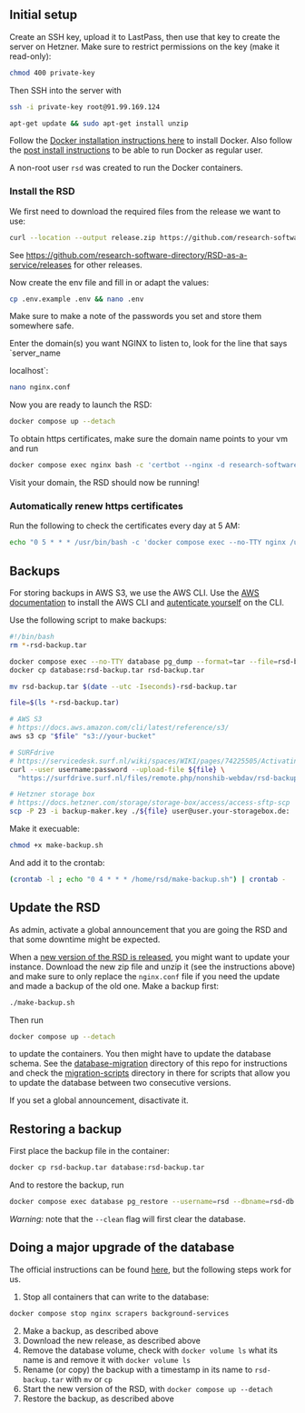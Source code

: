 ## Initial setup

Create an SSH key, upload it to LastPass, then use that key to create the server on Hetzner. Make sure to restrict permissions on the key (make it read-only):

```bash
chmod 400 private-key
```

Then SSH into the server with

```bash
ssh -i private-key root@91.99.169.124
```

```bash
apt-get update && sudo apt-get install unzip
```

Follow the [Docker installation instructions here](https://docs.docker.com/engine/install/ubuntu/#install-using-the-repository) to install Docker. Also follow the [post install instructions](https://docs.docker.com/engine/install/linux-postinstall/) to be able to run Docker as regular user.

A non-root user `rsd` was created to run the Docker containers.

### Install the RSD
We first need to download the required files from the release we want to use:

```bash
curl --location --output release.zip https://github.com/research-software-directory/RSD-as-a-service/releases/download/v5.3.0/deployment.zip && unzip release.zip
```

See https://github.com/research-software-directory/RSD-as-a-service/releases for other releases.

Now create the env file and fill in or adapt the values:

```bash
cp .env.example .env && nano .env
```

Make sure to make a note of the passwords you set and store them somewhere safe. 

Enter the domain(s) you want NGINX to listen to, look for the line that says `server_name


localhost`:
```bash
nano nginx.conf
```

Now you are ready to launch the RSD:
```bash
docker compose up --detach
```

To obtain https certificates, make sure the domain name points to your vm and run

```bash
docker compose exec nginx bash -c 'certbot --nginx -d research-software-directory.org -d www.research-software-directory.org -d research.software -d research-software.nl -d www.research-software.nl --agree-tos -m email@example.com'
```

Visit your domain, the RSD should now be running!

### Automatically renew https certificates

Run the following to check the certificates every day at 5 AM:

```bash
echo "0 5 * * * /usr/bin/bash -c 'docker compose exec --no-TTY nginx /usr/bin/certbot renew'" | crontab -
```

## Backups

For storing backups in AWS S3, we use the AWS CLI. Use the [AWS documentation](https://docs.aws.amazon.com/cli/latest/userguide/getting-started-install.html) to install the AWS CLI and [autenticate yourself](https://docs.aws.amazon.com/cli/latest/userguide/cli-authentication-user.html) on the CLI.

Use the following script to make backups:

```bash
#!/bin/bash
rm *-rsd-backup.tar

docker compose exec --no-TTY database pg_dump --format=tar --file=rsd-backup.tar --username=rsd --dbname=rsd-db
docker cp database:rsd-backup.tar rsd-backup.tar

mv rsd-backup.tar $(date --utc -Iseconds)-rsd-backup.tar

file=$(ls *-rsd-backup.tar)

# AWS S3
# https://docs.aws.amazon.com/cli/latest/reference/s3/
aws s3 cp "$file" "s3://your-bucket"

# SURFdrive
# https://servicedesk.surf.nl/wiki/spaces/WIKI/pages/74225505/Activating+WebDAV
curl --user username:password --upload-file ${file} \
  "https://surfdrive.surf.nl/files/remote.php/nonshib-webdav/rsd-backups/"

# Hetzner storage box
# https://docs.hetzner.com/storage/storage-box/access/access-sftp-scp
scp -P 23 -i backup-maker.key ./${file} user@user.your-storagebox.de:
```

Make it execuable:

```bash
chmod +x make-backup.sh
```

And add it to the crontab:

```bash
(crontab -l ; echo "0 4 * * * /home/rsd/make-backup.sh") | crontab -
```

## Update the RSD

As admin, activate a global announcement that you are going the RSD and that some downtime might be expected.

When a [new version of the RSD is released](https://github.com/research-software-directory/RSD-as-a-service/releases), you might want to update your instance. Download the new zip file and unzip it (see the instructions above) and make sure to only replace the `nginx.conf` file if you need the update and made a backup of the old one. Make a backup first:

```bash
./make-backup.sh
```

Then run

```bash
docker compose up --detach
```
to update the containers. You then might have to update the database schema. See the [database-migration](https://github.com/research-software-directory/RSD-production/tree/main/database-migration) directory of this repo for instructions and check the [migration-scripts](https://github.com/research-software-directory/RSD-production/tree/main/database-migration/migration-scripts) directory in there for scripts that allow you to update the database between two consecutive versions.

If you set a global announcement, disactivate it.

## Restoring a backup

First place the backup file in the container:
```bash
docker cp rsd-backup.tar database:rsd-backup.tar
```

And to restore the backup, run 

```bash
docker compose exec database pg_restore --username=rsd --dbname=rsd-db --clean rsd-backup.tar
```

*Warning:* note that the `--clean` flag will first clear the database.

## Doing a major upgrade of the database

The official instructions can be found [here](https://www.postgresql.org/docs/current/upgrading.html), but the following steps work for us.

1. Stop all containers that can write to the database:

```bash
docker compose stop nginx scrapers background-services
```

2. Make a backup, as described above
3. Download the new release, as described above
4. Remove the database volume, check with `docker volume ls` what its name is and remove it with `docker volume ls`
5. Rename (or copy) the backup with a timestamp in its name to `rsd-backup.tar` with `mv` or `cp`
6. Start the new version of the RSD, with `docker compose up --detach`
7. Restore the backup, as described above

